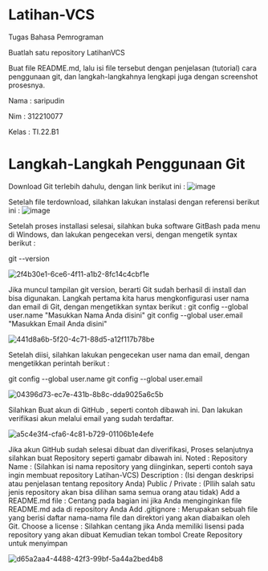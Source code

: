 # Latihan-VCS
Tugas Bahasa Pemrograman

Buatlah satu repository LatihanVCS

Buat file README.md, lalu isi file tersebut dengan penjelasan (tutorial) cara penggunaan git, dan langkah-langkahnya lengkapi juga dengan screenshot prosesnya.

Nama : saripudin

Nim : 312210077

Kelas : TI.22.B1

# Langkah-Langkah Penggunaan Git
Download Git terlebih dahulu, dengan link berikut ini : ![image](https://user-images.githubusercontent.com/115473865/196014793-e5d768dc-3395-4b11-95d9-505d829e39f3.png)



Setelah file terdownload, silahkan lakukan instalasi dengan referensi berikut ini : ![image](https://user-images.githubusercontent.com/115473865/196014818-f4890763-6893-4981-8305-09be8b89b97e.png)


Setelah proses installasi selesai, silahkan buka software GitBash pada menu di Windows, dan lakukan pengecekan versi, dengan mengetik syntax berikut :

git --version

![2f4b30e1-6ce6-4f11-a1b2-8fc14c4cbf1e](https://user-images.githubusercontent.com/115473865/196014837-7854b32c-efe7-4f5f-9b19-ec4681cc4ee9.jpg)

Jika muncul tampilan git version, berarti Git sudah berhasil di install dan bisa digunakan. Langkah pertama kita harus mengkonfigurasi user nama dan email di Git, dengan mengetikkan syntax berikut :
git config --global user.name "Masukkan Nama Anda disini" git config --global user.email "Masukkan Email Anda disini"

![441d8a6b-5f20-4c71-88d5-a12f117b78be](https://user-images.githubusercontent.com/115473865/196015350-abdaedcc-43b8-4676-a5aa-fd1bee0ca525.jpg)

Setelah diisi, silahkan lakukan pengecekan user nama dan email, dengan mengetikkan perintah berikut :

git config --global user.name git config --global user.email

![04396d73-ec7e-431b-8b8c-dda9025a6c5b](https://user-images.githubusercontent.com/115473865/196015381-7a27cb43-28eb-4de3-89a0-21cf286f64ac.jpg)

Silahkan Buat akun di GitHub , seperti contoh dibawah ini. Dan lakukan verifikasi akun melalui email yang sudah terdaftar.

![a5c4e3f4-cfa6-4c81-b729-01106b1e4efe](https://user-images.githubusercontent.com/115473865/196015444-9773c2bd-179d-4c9d-ae52-57293cd5ae7e.jpg)

Jika akun GitHub sudah selesai dibuat dan diverifikasi, Proses selanjutnya silahkan buat Repository seperti gamabr dibawah ini. Noted :
Repository Name : (Silahkan isi nama repository yang diinginkan, seperti contoh saya ingin membuat repository Latihan-VCS)
Description : (Isi dengan deskripsi atau penjelasan tentang repository Anda)
Public / Private : (PIlih salah satu jenis repository akan bisa dilihan sama semua orang atau tidak)
Add a README.md file : Centang pada bagian ini jika Anda menginginkan file README.md ada di repository Anda
Add .gitignore : Merupakan sebuah file yang berisi daftar nama-nama file dan direktori yang akan diabaikan oleh Git.
Choose a license : Silahkan centang jika Anda memiliki lisensi pada repository yang akan dibuat Kemudian tekan tombol Create Repository untuk menyimpan

![d65a2aa4-4488-42f3-99bf-5a44a2bed4b8](https://user-images.githubusercontent.com/115473865/196016631-37266192-9ee4-477c-8cba-04f6bbabd5c9.jpg)




